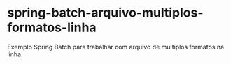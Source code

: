 # spring-batch-arquivo-multiplos-formatos-linha
Exemplo Spring Batch para trabalhar com arquivo de multiplos formatos na linha.
